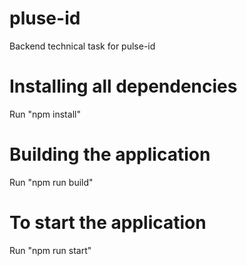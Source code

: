 # pluse-id
Backend technical task for pulse-id

# Installing all dependencies
Run "npm install"

# Building the application

Run "npm run build"

# To start the application

Run "npm run start"